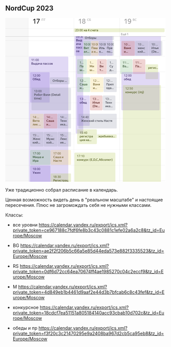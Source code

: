 ## NordCup 2023


![Расписание](rasp_2023_logo.png "Расписание")


Уже традиционно собрал расписание в календарь.

Ценная возможность видеть день в "реальном масштабе" и настоящие пересечения. Плюс не загромождать себя не нужными классами.





Классы:

- все уровни https://calendar.yandex.ru/export/ics.xml?private_token=ce967188c7fdf6fe8b3c43c0881c1efe02a6a2c8&tz_id=Europe/Moscow

- BG https://calendar.yandex.ru/export/ics.xml?private_token=ae2f2f206b5c66a5e85d44eda573e882f3335523&tz_id=Europe/Moscow

- RS https://calendar.yandex.ru/export/ics.xml?private_token=0df6d72cc64ea70674ff4ae1985270c04c2eccf9&tz_id=Europe/Moscow

- M https://calendar.yandex.ru/export/ics.xml?private_token=4d849eb1b4461d9aaf2e44d3b7bfcab6c8c43fef&tz_id=Europe/Moscow


- конкурсное https://calendar.yandex.ru/export/ics.xml?private_token=18cdcf7ea51151a805184140acc93cbab10d702c&tz_id=Europe/Moscow


- обеды и пр https://calendar.yandex.ru/export/ics.xml?private_token=f3f20c3c21470295e9a2408ba967d2cb5ca95eb8&tz_id=Europe/Moscow

